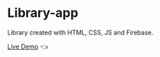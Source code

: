 # Library-app

Library created with HTML, CSS, JS and Firebase.

[Live Demo](https://shivam-bansal1.github.io/Library-app/) 👈
